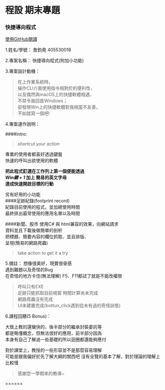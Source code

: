 # 程設 期末專題
### 快捷導向程式
[使用GitHub閱讀](https://goo.gl/HN5aEA)
<!-- https://github.com/chun-yao/md-try/blob/master/README.md -->

1.姓名/學號： 詹鈞堯 405530018  

2.專案名稱： 快捷導向程式(附加小功能)  

3.專案設計動機：  
> 在上作業系統時，  
> 操作CLI介面使用指令相對於的便利性，  
> 以及偶然與macOS上的快捷軟體相遇，  
> 不禁令我回首Windows；  
> 卻發現Win上的快捷軟體對我相當不友善，  
> 不如就寫一個吧!

4.專案運作說明：  

####intro:  
>  *shortcut your action* 

專業的使用者都喜好透過鍵盤  
快速的呼叫出欲使用的軟體    

**把此程式釘選在工作列上第一個便能透過**  
***Win鍵 + 1* 加上 簡易的英文字母**  
**達成快速開啟目標的行動**  

另有好用的小功能  
####足跡紀錄(footprint record)  
紀錄目前使用的程式，並加總使用時間  
最終排出最常使用的應用名單以及時間  

####新聞、股市 
使用C# 與 html兼容的效果，向網站請求    
資料並且下載後做簡單的剖析  
把標題、簡要內容的欄位抓取、並且排版、  
呈現(簡易的網路爬蟲)  

> take action to get it a try  

5.備註： 
想像很美好，現實很骨感  
遇到難題以及奇怪的Bug  
在奇怪的地方卡住(無法理解) 
F5、F11都試了就是不能改權限  
  
> 呼叫只有EXE  
> 足跡只能抓取目前視窗 時間計算尚未完成  
> 網路爬蟲沒有完成  
> UI未建置完成(bottun_click遇到從未有過的奇怪狀態)


6.課程回饋(5 Bonus)：  

 大致上教的還蠻快的，後半部分的繼承封裝委託等  
都是略懂概念，但無法很好的應用，前半部分因為  
本身有自己了解過一些基礎的所以迴圈都還能夠應付  

對於課堂上，教授的一些形容並不是那麼容易理解  
可能是跟我偏好於先了解大綱的關西吧
沒有全覽的基本了解，對於理論的理解上比較慢  

>  感謝您一學期來的教導~

======
